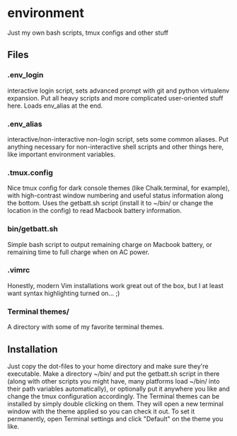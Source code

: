 # environment
Just my own bash scripts, tmux configs and other stuff

## Files

### .env_login
interactive login script, sets advanced prompt with git and python virtualenv expansion.
Put all heavy scripts and more complicated user-oriented stuff here.
Loads env_alias at the end.

### .env_alias
interactive/non-interactive non-login script, sets some common aliases.
Put anything necessary for non-interactive shell scripts and other things here, like important environment variables.

### .tmux.config
Nice tmux config for dark console themes (like Chalk.terminal, for example), with high-contrast window numbering and useful status information along the bottom.
Uses the getbatt.sh script (install it to ~/bin/ or change the location in the config) to read Macbook battery information.

### bin/getbatt.sh
Simple bash script to output remaining charge on Macbook battery, or remaining time to full charge when on AC power.

### .vimrc
Honestly, modern Vim installations work great out of the box, but I at least want syntax highlighting turned on... ;)

### Terminal themes/
A directory with some of my favorite terminal themes.

## Installation
Just copy the dot-files to your home directory and make sure they're executable.
Make a directory ~/bin/ and put the getbatt.sh script in there (along with other scripts you might have, many platforms load ~/bin/ into their path variables automatically), or optionally put it anywhere you like and change the tmux configuration accordingly.
The Terminal themes can be installed by simply double clicking on them. They will open a new terminal window with the theme applied so you can check it out. To set it permanently, open Terminal settings and click "Default" on the theme you like.
